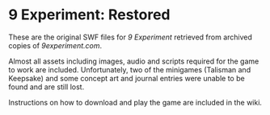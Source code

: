 # 9 Experiment: Restored

These are the original SWF files for *9 Experiment* retrieved from archived copies of *9experiment.com*.

Almost all assets including images, audio and scripts required for the game to work are included. Unfortunately, two of the minigames (Talisman and Keepsake) and some concept art and journal entries were unable to be found and are still lost.

Instructions on how to download and play the game are included in the wiki.
